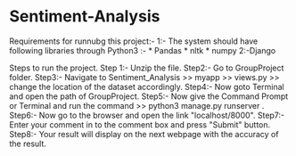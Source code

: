 # Sentiment-Analysis
Requirements for runnubg this project:-
1:- The system should have following libraries  through Python3 :-
	* Pandas
	* nltk
	* numpy
2:-Django


Steps to run the project.
Step 1:- Unzip the file.
Step2:- Go to GroupProject folder.
Step3:- Navigate to Sentiment_Analysis >> myapp >> views.py >> change the location of the dataset accordingly.
Step4:- Now goto Terminal and open the path of GroupProject.
Step5:- Now give the Command Prompt or Terminal and run the command >>  python3 manage.py runserver    . 
Step6:- Now go to the browser and open the link "localhost/8000".
Step7:- Enter your comment in to the comment box and press  "Submit"  button.
Step8:- Your result will display on the next webpage with the accuracy of the result.
